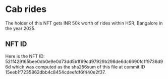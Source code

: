 # Cab rides

The holder of this NFT gets INR 50k worth of rides within HSR, Bangalore in the year 2025.

## NFT ID

Here is the NFT ID:
521f429165bee0db0e9e0d73dd5b1f69cd97929b298de6dc6690fc1f9736d96d
which was computed as the sha256sum of this file at commit ID 15eeb1f7235862dbb4c8454cdeefdf6f440e2f37.
